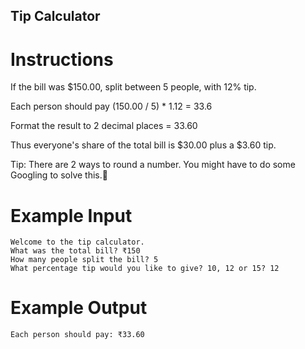 ## Tip Calculator

# Instructions

If the bill was $150.00, split between 5 people, with 12% tip. 

Each person should pay (150.00 / 5) * 1.12 = 33.6

Format the result to 2 decimal places = 33.60

Thus everyone's share of the total bill is $30.00 plus a $3.60 tip.

Tip: There are 2 ways to round a number. You might have to do some Googling to solve this.💪


# Example Input

```
Welcome to the tip calculator.
What was the total bill? ₹150
How many people split the bill? 5
What percentage tip would you like to give? 10, 12 or 15? 12

```

# Example Output

```
Each person should pay: ₹33.60
```

